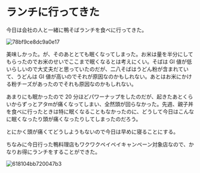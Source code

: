 # ランチに行ってきた
今日は会社の人と一緒に鴨そばランチを食べに行ってきた。

![78bf9ce8dc9a0e17](https://noraworld.github.io/box-bulbasaur/2019/07/78bf9ce8dc9a0e17.jpg)

美味しかった。が、そのあととても眠くなってしまった。お米は量を半分にしてもらったのでお米のせいでここまで眠くなるとは考えにくい。そばは GI 値が低いらしいので大丈夫だと思っていたのだが、二八そばはうどん粉が含まれていて、うどんは GI 値が高いのでそれが原因なのかもしれない。あとはお米にかける粉チーズがあったのでそれも原因なのかもしれない。

あまりにも眠かったので 20 分ほどパワーナップをしたのだが、起きたあとくらいからずっとアタmが痛くなってしまい、全然頭が回らなかった。先週、親子丼を食べに行ったときは特に眠くなることもなかったのに、どうして今日はこんなに眠くなったり頭が痛くなったりしてしまったのだろう。

とにかく頭が痛くてどうしようもないので今日は早めに寝ることにする。

ちなみに今日行った鴨料理店もワクワクペイペイキャンペーン対象店なので、かなりお得にランチをすることができた。

![618104bb720047b3](https://noraworld.github.io/box-bulbasaur/2019/07/618104bb720047b3.png)
